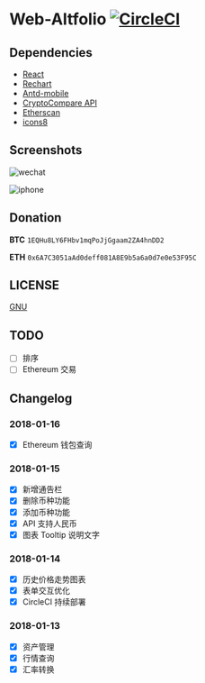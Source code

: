 # Web-Altfolio [![CircleCI](https://circleci.com/gh/discountry/web-altfolio.png?&circle-token=6855f1409993e2d3f11942442dd75ad6e6c7e0f0)](https://circleci.com/gh/discountry/web-altfolio)

## Dependencies

* [React](https://reactjs.org)
* [Rechart](http://recharts.org)
* [Antd-mobile](https://mobile.ant.design/index-cn)
* [CryptoCompare API](https://www.cryptocompare.com/api/)
* [Etherscan](https://etherscan.io/apis)
* [icons8](https://icons8.cn)

## Screenshots

![wechat](https://i.loli.net/2018/01/16/5a5deda2adc5e.jpg)

![iphone](https://i.loli.net/2018/01/16/5a5deda31166a.jpg)

## Donation

**BTC** `1EQHu8LY6FHbv1mqPoJjGgaam2ZA4hnDD2`

**ETH** `0x6A7C3051aAd0deff081A8E9b5a6a0d7e0e53F95C`

## LICENSE

[GNU](https://github.com/discountry/web-altfolio/blob/master/LICENSE)

## TODO

* [ ] 排序
* [ ] Ethereum 交易

## Changelog

### 2018-01-16

* [x] Ethereum 钱包查询

### 2018-01-15

* [x] 新增通告栏
* [x] 删除币种功能
* [x] 添加币种功能
* [x] API 支持人民币
* [x] 图表 Tooltip 说明文字

### 2018-01-14

* [x] 历史价格走势图表
* [x] 表单交互优化
* [x] CircleCI 持续部署

### 2018-01-13

* [x] 资产管理
* [x] 行情查询
* [x] 汇率转换
